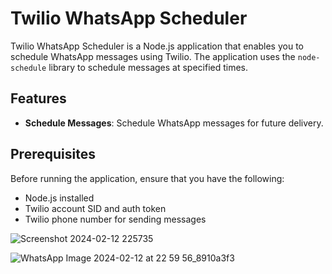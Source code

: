 
# Twilio WhatsApp Scheduler

Twilio WhatsApp Scheduler is a Node.js application that enables you to schedule WhatsApp messages using Twilio. The application uses the `node-schedule` library to schedule messages at specified times.

## Features

- **Schedule Messages**: Schedule WhatsApp messages for future delivery.

## Prerequisites

Before running the application, ensure that you have the following:

- Node.js installed
- Twilio account SID and auth token
- Twilio phone number for sending messages


![Screenshot 2024-02-12 225735](https://github.com/SHIRISH-30/Message-Scheduler-Twilio/assets/102011980/f9f7e83d-8bcb-4a1b-bc9e-d26f033abfda)



![WhatsApp Image 2024-02-12 at 22 59 56_8910a3f3](https://github.com/SHIRISH-30/Message-Scheduler-Twilio/assets/102011980/e8496ba1-6715-43a7-a3fd-829e59cc6234)
